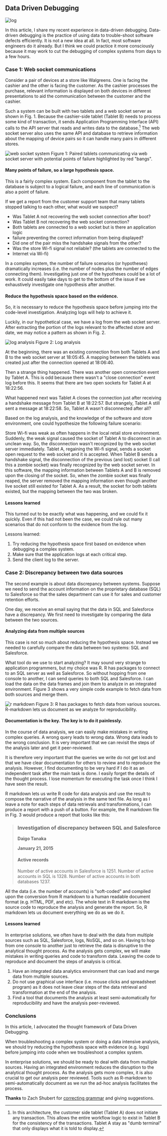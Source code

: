 <!--markdown-->
## Data Driven Debugging

![log](https://farm9.staticflickr.com/8640/16221210937_9b318f5a77_c.jpg)

In this article, I share my recent experience in data-driven debugging.
Data-driven debugging is the practice of using data to trouble-shoot software
defects efficiently. It is not a new idea at all. In fact, most software
engineers do it already. But I think we could practice it more consciously
because it may work to cut the debugging of complex systems from days to a few
hours.

### Case 1: Web socket communications

Consider a pair of devices at a store like Walgreens. One is facing the cashier
and the other is facing the customer. As the cashier processes the purchase,
relevant information is displayed on both devices in different presentations to
aid the communication between the customer and the cashier.

Such a system can be built with two tablets and a web socket server as shown in
Fig. 1. Because the cashier-side tablet (Tablet B) needs to process some kind
of transaction, it sends Application Programming Interface (API) calls to the
API server that reads and writes data to the database.[^tablet] The web socket
server also uses the same API and database to retrieve information about the
mapping of device pairs so it can handle many pairs in different stores.

![web socket system](https://farm8.staticflickr.com/7318/16219713070_e3a3544d54_c.jpg)
Figure 1: Paired tablets communicating via web socket server with potential
points of failure highlighted by red "bangs".

#### Many points of failure, so a large hypothesis space.

This is a fairly complex system. Each component from the tablet to the database
is subject to a logical failure, and each line of communication is also a point
of failure.

If we get a report from the customer support team that many tablets stopped
talking to each other, what would we suspect?

- Was Tablet A not recovering the web socket connection after boot?
- Was Tablet B not recovering the web socket connection?
- Both tablets are connected to a web socket but is there an application logic
- failure preventing the correct information from being displayed?
- Did one of the pair miss the handshake signals from the other?
- Was the store Wi-fi signal not reliable? (the tablets are connected to the
- Internet via Wi-fi)

In a complex system, the number of failure scenarios (or hypotheses)
dramatically increases (i.e. the number of nodes plus the number of edges
connecting them). Investigating just one of the hypotheses could be a lot of
work. It could easily take days to get to the bottom of the issue if we
exhaustively investigate one hypothesis after another.

#### Reduce the hypothesis space based on the evidence.

So, it is necessary to reduce the hypothesis space before jumping into the
code-level investigation. Analyzing logs will help to achieve it.

Luckily, in our hypothetical case, we have a log from the web socket server.
After extracting the portion of the logs relevant to the affected store and
date, we may notice a pattern as shown in Fig. 2.

![log analysis](https://farm8.staticflickr.com/7404/16381140766_43d0d4cdd4_c.jpg)
Figure 2: Log analysis

At the beginning, there was an existing connection from both Tablets A and B to
the web socket server at 18:05:45. A mapping between the tablets was created
just after the connection opened at 18:06:40.

Then a strange thing happened. There was another open connection event by
Tablet A. This is odd because there wasn't a "close connection" event log
before this. It seems that there are two open sockets for Tablet A at 18:22:56.

What happened next was Tablet A closes the connection just after receiving a
handshake message from Tablet B at 18:22:57. But strangely, Tablet A still sent
a message at 18:22:58. So, Tablet A wasn't disconnected after all?

Based on the log analysis, and the knowledge of the software and store
environment, one could hypothesize the following failure scenario:

Store Wi-fi was weak as often happens in the local retail store environment.
Suddenly, the weak signal caused the socket of Tablet A to disconnect in an
unclean way. So, the disconnection wasn't recognized by the web socket server
immediately. Tablet A, regaining the Wi-fi signal, sends a socket open request
to the web socket and it is accepted. When Tablet B sends a handshake signal,
the disconnection of the previous (and lost) socket (I call this a zombie
socket) was finally recognized by the web socket server. In this software, the
mapping information between Tablets A and B is removed upon the closing of the
socket. So, when the zombie socket was finally reaped, the server removed the
mapping information even though another live socket still existed for Tablet A.
As a result, the socket for both tablets existed, but the mapping between the
two was broken.

#### Lessons learned

This turned out to be exactly what was happening, and we could fix it quickly.
Even if this had not been the case, we could rule out many scenarios that do
not conform to the evidence from the log.

Lessons learned:

1. Try reducing the hypothesis space first based on evidence when debugging a
   complex system.
2. Make sure that the application logs at each critical step.
3. Send the client log to the server.

### Case 2: Discrepancy between two data sources

The second example is about data discrepancy between systems. Suppose we need
to send the account information on the proprietary database (SQL) to Salesforce
so that the sales department can use it for sales and customer retention
efforts.

One day, we receive an email saying that the data in SQL and Salesforce have a
discrepancy. We first need to investigate by comparing the data between the two
sources.

#### Analyzing data from multiple sources

This case is not so much about reducing the hypothesis space. Instead we needed
to carefully compare the data between two systems: SQL and Salesforce.

What tool do we use to start analyzing? It may sound very strange to
application programmers, but my choice was R. R has packages to connect to an
SQL server as well as Salesforce. So without hopping from one console to
another, I can send queries to both SQL and Salesforce. I can load the data on
the data frames and join them to analyze in an integrated environment. Figure 3
shows a very simple code example to fetch data from both sources and merge
them.

![r markdown](https://farm8.staticflickr.com/7282/16407123515_9ef3bcc20a_z.jpg)
Figure 3: R has packages to fetch data from various sources. R-markdown lets us
document as we analyze for reproducibility.

#### Documentation is the key. The key is to do it painlessly.

In the course of data analysis, we can easily make mistakes in writing complex
queries. A wrong query leads to wrong data. Wrong data leads to the wrong
conclusion. It is very important that we can revisit the steps of the analysis
later and get it peer-reviewed.

It is therefore very important that the queries we write do not get lost and
that we have clear documentation for others to review and to reproduce the
analysis. However, I find documenting to be very hard if I do it as an
independent task after the main task is done. I easily forget the details of
the thought process. I lose momentum for executing the task once I think I have
seen the result.

R markdown lets us write R code for data analysis and use the result to compose
the narrative of the analysis in the same text file. As long as I leave a note
for each steps of data retrievals and transformations, I can produce a report
with a push of a button. For example, the R markdown file in Fig. 3 would
produce a report that looks like this:

> ### Investigation of discrepancy between SQL and Salesforce
> **Daigo Tanaka**
>
> **January 21, 2015**
> 
> #### Active records
> Number of active accounts in Salesforce is 1251.
> Number of active accounts in SQL is 1328.
> Number of active accounts in both databases 1237.

All the data (i.e. the number of accounts) is "soft-coded" and compiled upon
the conversion from R markdown to a human readable document format (e.g. HTML,
PDF, and etc). The whole text in R markdown is the source code to reproduce the
analysis and generate the report. So, R markdown lets us document everything we
do as we do it.

#### Lessons learned

In enterprise solutions, we often have to deal with the data from multiple
sources such as SQL, Salesforce, logs, NoSQL, and so on. Having to hop from one
console to another just to retrieve the data is disruptive to the analytical
thought process. As the analysis gets complex, we will make mistakes in writing
queries and code to transform data. Leaving the code to reproduce and document
the steps of analysis is critical.

1. Have an integrated data analytics environment that can load and merge data
   from multiple sources.
2. Do not use graphical use interface (i.e. mouse clicks and spreadsheet
   program) as it does not leave clear steps of the data retrieval and
   transformation at the end of the analysis.
3. Find a tool that documents the analysis at least semi-automatically for
   reproducibility and have the analysis peer-reviewed.

### Conclusions

In this article, I advocated the thought framework of Data Driven Debugging.

When troubleshooting a complex system or doing a data intensive analysis, we
should try reducing the hypothesis space with evidence (e.g. logs) before
jumping into code when we troubleshoot a complex system.

In enterprise solutions, we should be ready to deal with data from multiple
sources. Having an integrated environment reduces the disruption to the
analytical thought process. As the analysis gets more complex, it is also
crucial to get our analysis peer reviewed. Tools such as R-markdown to
semi-automatically document as we run the ad-hoc analysis facilitates the
process.

**Thanks** to Zach Shubert for
[correcting grammar](https://github.com/daigotanaka/essays/pull/3/files)
and giving suggestions.

[^tablet]: In this architecture, the customer side tablet (Tablet A) does not
initiate any transaction. This allows the entire workflow logic to exist in
Tablet B for the consistency of the transactions. Tablet A stay as "dumb
terminal" that only displays what it is told to display.
